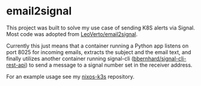 # email2signal

This project was built to solve my use case of sending K8S alerts via Signal. Most code was adopted from [LeoVerto/email2signal](https://github.com/LeoVerto/email2signal).

Currently this just means that a container running a Python app listens on port 8025 for incoming emails, extracts the
subject and the email text, and finally utilizes another container running signal-cli ([bbernhard/signal-cli-rest-api](https://github.com/bbernhard/signal-cli-rest-api)) to send a message to a signal number set in the receiver address.

For an example usage see my [nixos-k3s](https://github.com/niki-on-github/nixos-k3s) repository.
